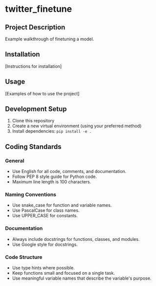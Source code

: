 # twitter_finetune

## Project Description

Example walkthrough of finetuning a model.

## Installation

[Instructions for installation]

## Usage

[Examples of how to use the project]

## Development Setup

1. Clone this repository
2. Create a new virtual environment (using your preferred method)
3. Install dependencies: `pip install -e .`

## Coding Standards

### General

- Use English for all code, comments, and documentation.
- Follow PEP 8 style guide for Python code.
- Maximum line length is 100 characters.

### Naming Conventions

- Use snake_case for function and variable names.
- Use PascalCase for class names.
- Use UPPER_CASE for constants.

### Documentation

- Always include docstrings for functions, classes, and modules.
- Use Google style for docstrings.

### Code Structure

- Use type hints where possible.
- Keep functions small and focused on a single task.
- Use meaningful variable names that describe the variable's purpose.
